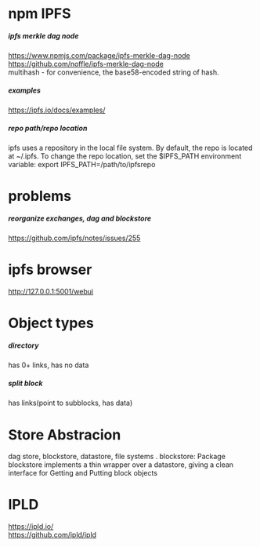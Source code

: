 # npm IPFS

##### ipfs merkle dag node
https://www.npmjs.com/package/ipfs-merkle-dag-node<br>
https://github.com/noffle/ipfs-merkle-dag-node<br>
multihash - for convenience, the base58-encoded string of hash.

##### examples
https://ipfs.io/docs/examples/<br>


##### repo path/repo location
ipfs uses a repository in the local file system. By default, the repo is located
at ~/.ipfs. To change the repo location, set the $IPFS_PATH environment variable:
    export IPFS_PATH=/path/to/ipfsrepo

# problems
##### reorganize exchanges, dag and blockstore
https://github.com/ipfs/notes/issues/255

# ipfs browser
http://127.0.0.1:5001/webui

# Object types
##### directory
has 0+ links, has no data

##### split block
has links(point to subblocks, has data)

# Store Abstracion
dag store, blockstore, datastore, file systems
. blockstore: Package blockstore implements a thin wrapper over a datastore, giving a clean interface for Getting and Putting block objects <br>

# IPLD
https://ipld.io/<br>
https://github.com/ipld/ipld

